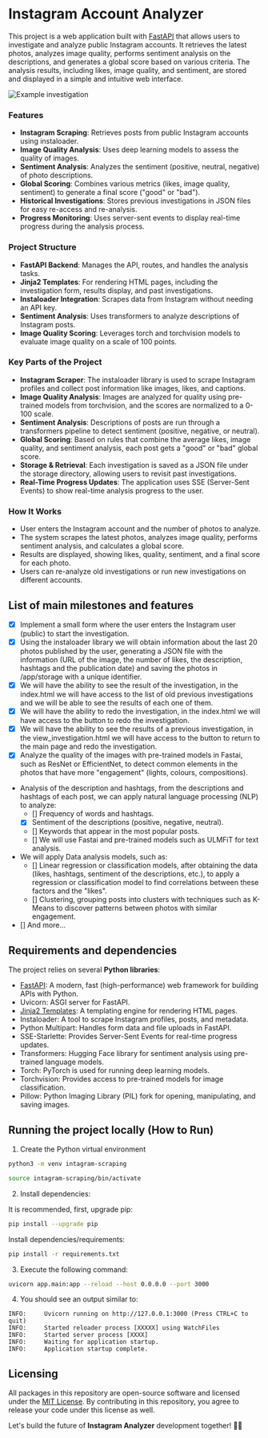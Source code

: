 # Instagram Account Analyzer

This project is a web application built with [FastAPI](https://fastapi.tiangolo.com/) that allows users to investigate and analyze public Instagram accounts. It retrieves the latest photos, analyzes image quality, performs sentiment analysis on the descriptions, and generates a global score based on various criteria. The analysis results, including likes, image quality, and sentiment, are stored and displayed in a simple and intuitive web interface.

![Example investigation](fcbarcelona-10-22-2024_12_38_PM.png)

### Features

- **Instagram Scraping**: Retrieves posts from public Instagram accounts using instaloader.
- **Image Quality Analysis**: Uses deep learning models to assess the quality of images.
- **Sentiment Analysis**: Analyzes the sentiment (positive, neutral, negative) of photo descriptions.
- **Global Scoring**: Combines various metrics (likes, image quality, sentiment) to generate a final score ("good" or "bad").
- **Historical Investigations**: Stores previous investigations in JSON files for easy re-access and re-analysis.
- **Progress Monitoring**: Uses server-sent events to display real-time progress during the analysis process.

### Project Structure
- **FastAPI Backend**: Manages the API, routes, and handles the analysis tasks.
- **Jinja2 Templates**: For rendering HTML pages, including the investigation form, results display, and past investigations.
- **Instaloader Integration**: Scrapes data from Instagram without needing an API key.
- **Sentiment Analysis**: Uses transformers to analyze descriptions of Instagram posts.
- **Image Quality Scoring**: Leverages torch and torchvision models to evaluate image quality on a scale of 100 points.

### Key Parts of the Project
- **Instagram Scraper**: The instaloader library is used to scrape Instagram profiles and collect post information like images, likes, and captions.
- **Image Quality Analysis**: Images are analyzed for quality using pre-trained models from torchvision, and the scores are normalized to a 0-100 scale.
- **Sentiment Analysis**: Descriptions of posts are run through a transformers pipeline to detect sentiment (positive, negative, or neutral).
- **Global Scoring**: Based on rules that combine the average likes, image quality, and sentiment analysis, each post gets a "good" or "bad" global score.
- **Storage & Retrieval**: Each investigation is saved as a JSON file under the storage directory, allowing users to revisit past investigations.
- **Real-Time Progress Updates**: The application uses SSE (Server-Sent Events) to show real-time analysis progress to the user.

### How It Works
- User enters the Instagram account and the number of photos to analyze.
- The system scrapes the latest photos, analyzes image quality, performs sentiment analysis, and calculates a global score.
- Results are displayed, showing likes, quality, sentiment, and a final score for each photo.
- Users can re-analyze old investigations or run new investigations on different accounts.

## List of main milestones and features

- [x] Implement a small form where the user enters the Instagram user (public) to start the investigation.
- [x] Using the instaloader library we will obtain information about the last 20 photos published by the user, generating a JSON file with the information (URL of the image, the number of likes, the description, hashtags and the publication date) and saving the photos in /app/storage with a unique identifier.
- [x] We will have the ability to see the result of the investigation, in the index.html we will have access to the list of old previous investigations and we will be able to see the results of each one of them.
- [x] We will have the ability to redo the investigation, in the index.html we will have access to the button to redo the investigation.
- [x] We will have the ability to see the results of a previous investigation, in the view_investigation.html we will have access to the button to return to the main page and redo the investigation.
- [x] Analyze the quality of the images with pre-trained models in Fastai, such as ResNet or EfficientNet, to detect common elements in the photos that have more "engagement" (lights, colours, compositions).
- Analysis of the description and hashtags, from the descriptions and hashtags of each post, we can apply natural language processing (NLP) to analyze:
    - [] Frequency of words and hashtags.
    - [x] Sentiment of the descriptions (positive, negative, neutral).
    - [] Keywords that appear in the most popular posts.
    - [] We will use Fastai and pre-trained models such as ULMFiT for text analysis.
- We will apply Data analysis models, such as:
    - [] Linear regression or classification models, after obtaining the data (likes, hashtags, sentiment of the descriptions, etc.), to apply a regression or classification model to find correlations between these factors and the "likes".
    - [] Clustering, grouping posts into clusters with techniques such as K-Means to discover patterns between photos with similar engagement.
- [] And more...

## Requirements and dependencies

The project relies on several **Python libraries**:

- [FastAPI](https://fastapi.tiangolo.com/): A modern, fast (high-performance) web framework for building APIs with Python.
- Uvicorn: ASGI server for FastAPI.
- [Jinja2 Templates](https://jinja.palletsprojects.com/en/3.0.x/): A templating engine for rendering HTML pages.
- Instaloader: A tool to scrape Instagram profiles, posts, and metadata.
- Python Multipart: Handles form data and file uploads in FastAPI.
- SSE-Starlette: Provides Server-Sent Events for real-time progress updates.
- Transformers: Hugging Face library for sentiment analysis using pre-trained language models.
- Torch: PyTorch is used for running deep learning models.
- Torchvision: Provides access to pre-trained models for image classification.
- Pillow: Python Imaging Library (PIL) fork for opening, manipulating, and saving images.

## Running the project locally (How to Run)

1. Create the Python virtual environment

```sh
python3 -m venv intagram-scraping
```

```sh
source intagram-scraping/bin/activate
```

2. Install dependencies:

It is recommended, first, upgrade pip:
```sh
pip install --upgrade pip
```

Install dependencies/requirements:
```sh
pip install -r requirements.txt
```

3. Execute the following command:

```sh
uvicorn app.main:app --reload --host 0.0.0.0 --port 3000
```

4. You should see an output similar to:

```
INFO:     Uvicorn running on http://127.0.0.1:3000 (Press CTRL+C to quit)
INFO:     Started reloader process [XXXXX] using WatchFiles
INFO:     Started server process [XXXX]
INFO:     Waiting for application startup.
INFO:     Application startup complete.
```

## Licensing

All packages in this repository are open-source software and licensed under the [MIT License](https://github.com/joakimvivas/marco-bot/blob/main/LICENSE). By contributing in this repository, you agree to release your code under this license as well.

Let's build the future of **Instagram Analyzer** development together! 🤖🚀